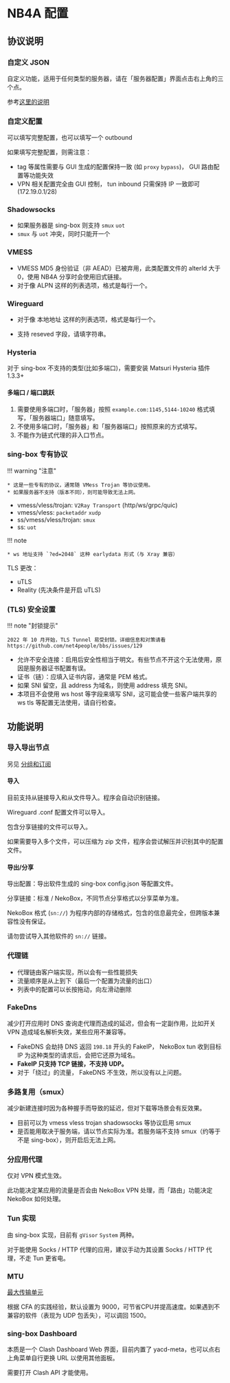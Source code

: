 # NB4A 配置

## 协议说明

### 自定义 JSON

自定义功能，适用于任何类型的服务器，请在「服务器配置」界面点击右上角的三个点。

参考[这里的说明](/n-configuration/#json-custom-outbound-json)

### 自定义配置

可以填写完整配置，也可以填写一个 outbound

如果填写完整配置，则需注意：

- tag 等属性需要与 GUI 生成的配置保持一致 (如 `proxy` `bypass`)， GUI 路由配置等功能失效
- VPN 相关配置完全由 GUI 控制， tun inbound 只需保持 IP 一致即可 (172.19.0.1/28)

### Shadowsocks

* 如果服务器是 sing-box 则支持 `smux` `uot`
* `smux` 与 `uot` 冲突，同时只能开一个

### VMESS

* VMESS MD5 身份验证（非 AEAD）已被弃用，此类配置文件的 alterId 大于 0，使用 NB4A 分享时会使用旧式链接。
* 对于像 ALPN 这样的列表选项，格式是每行一个。

### Wireguard

* 对于像 本地地址 这样的列表选项，格式是每行一个。
- 支持 reseved 字段，请填字符串。

### Hysteria

对于 sing-box 不支持的类型(比如多端口)，需要安装 Matsuri Hysteria 插件 1.3.3+

#### 多端口 / 端口跳跃

1. 需要使用多端口时，「服务器」按照 `example.com:1145,5144-10240` 格式填写，「服务器端口」随意填写。
2. 不使用多端口时，「服务器」和「服务器端口」按照原来的方式填写。
4. 不能作为链式代理的非入口节点。

### sing-box 专有协议

!!! warning "注意"

    * 这是一些专有的协议，通常随 VMess Trojan 等协议使用。
    * 如果服务器不支持（版本不同），则可能导致无法上网。


* vmess/vless/trojan: `V2Ray Transport` (http/ws/grpc/quic)
* vmess/vless: `packetaddr` `xudp`
* ss/vmess/vless/trojan: `smux`
* ss: `uot`

!!! note

    * ws 地址支持 `?ed=2048` 这种 earlydata 形式（与 Xray 兼容）

TLS 更改：

* uTLS
* Reality (先决条件是开启 uTLS)

### (TLS) 安全设置

!!! note "封锁提示"

    2022 年 10 月开始，TLS Tunnel 易受封锁。详细信息和对策请看 https://github.com/net4people/bbs/issues/129

* 允许不安全连接：启用后安全性相当于明文。有些节点不开这个无法使用，原因是服务器证书配置有误。
* 证书（链）：应填入证书内容，通常是 PEM 格式。
* 如果 SNI 留空，且 address 为域名，则使用 address 填充 SNI。
* 本项目不会使用 ws host 等字段来填写 SNI，这可能会使一些客户端共享的 ws tls 等配置无法使用，请自行检查。

## 功能说明

### 导入导出节点

另见 [分组和订阅](/m-group/)

#### 导入

目前支持从链接导入和从文件导入。程序会自动识别链接。

Wireguard .conf 配置文件可以导入。

包含分享链接的文件可以导入。

如果需要导入多个文件，可以压缩为 zip 文件，程序会尝试解压并识别其中的配置文件。

#### 导出/分享

导出配置：导出软件生成的 sing-box config.json 等配置文件。

分享链接：标准 / NekoBox，不同节点分享格式以分享菜单为准。

NekoBox 格式 (`sn://`) 为程序内部的存储格式，包含的信息最完全，但跨版本兼容性没有保证。

请勿尝试导入其他软件的 `sn://` 链接。

### 代理链

* 代理链由客户端实现，所以会有一些性能损失
* 流量顺序是从上到下（最后一个配置为流量的出口）
* 列表中的配置可以长按拖动，向左滑动删除

### FakeDns

减少打开应用时 DNS 查询走代理而造成的延迟，但会有一定副作用，比如开关 VPN 造成域名解析失效，某些应用不兼容等。

* FakeDNS 会劫持 DNS 返回 `198.18` 开头的 FakeIP， NekoBox tun 收到目标 IP 为这种类型的请求后，会把它还原为域名。
* **FakeIP 只支持 TCP 链接，不支持 UDP。**
* 对于「绕过」的流量， FakeDNS 不生效，所以没有以上问题。

### 多路复用（smux）

减少新建连接时因为各种握手而导致的延迟，但对下载等场景会有反效果。

- 目前可以为 vmess vless trojan shadowsocks 等协议启用 smux
- 是否能用取决于服务端，请以节点实际为准。若服务端不支持 smux（约等于不是 sing-box），则开启后无法上网。

### 分应用代理

仅对 VPN 模式生效。

此功能决定某应用的流量是否会由 NekoBox VPN 处理，而「路由」功能决定 NekoBox 如何处理。

### Tun 实现

由 sing-box 实现，目前有 `gVisor` `System` 两种。

对于能使用 Socks / HTTP 代理的应用，建议手动为其设置 Socks / HTTP 代理，不走 Tun 更省电。

### MTU

[最大传输单元](https://zh.wikipedia.org/zh-hans/%E6%9C%80%E5%A4%A7%E4%BC%A0%E8%BE%93%E5%8D%95%E5%85%83)

根据 CFA 的实践经验，默认设置为 9000，可节省CPU并提高速度。如果遇到不兼容的软件（表现为 UDP 包丢失），可以调回 1500。

### sing-box Dashboard

本质是一个 Clash Dashboard Web 界面，目前内置了 yacd-meta，也可以点右上角菜单自行更换 URL 以使用其他面板。

需要打开 Clash API 才能使用。
